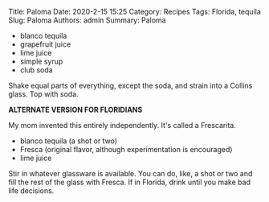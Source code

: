 Title: Paloma
Date: 2020-2-15 15:25
Category: Recipes
Tags: Florida, tequila
Slug: Paloma
Authors: admin
Summary: Paloma

* blanco tequila
* grapefruit juice
* lime juice
* simple syrup
* club soda

Shake equal parts of everything, except the soda, and strain into a Collins glass. Top with soda.

**ALTERNATE VERSION FOR FLORIDIANS**

My mom invented this entirely independently. It's called a Frescarita.

* blanco tequila (a shot or two)
* Fresca (original flavor, although experimentation is encouraged)
* lime juice

Stir in whatever glassware is available. You can do, like, a shot or two and fill the rest of the glass with Fresca. If in Florida, drink until you make bad life decisions.
